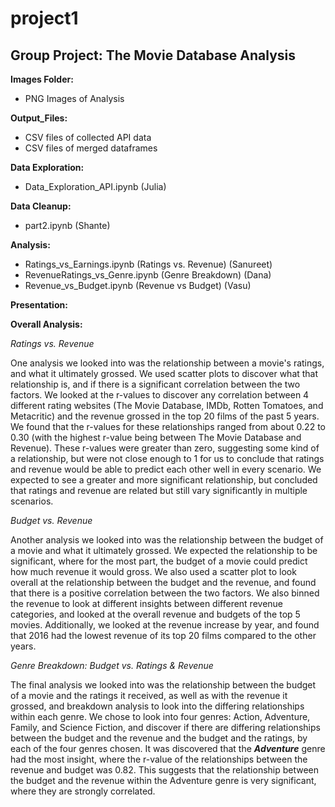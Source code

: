 # project1
## Group Project: The Movie Database Analysis

**Images Folder:** 
- PNG Images of Analysis

**Output_Files:**
- CSV files of collected API data
- CSV files of merged dataframes

**Data Exploration:**
- Data_Exploration_API.ipynb (Julia)

**Data Cleanup:**
- part2.ipynb (Shante)

**Analysis:** 
- Ratings_vs_Earnings.ipynb (Ratings vs. Revenue) (Sanureet)
- RevenueRatings_vs_Genre.ipynb (Genre Breakdown) (Dana)
- Revenue_vs_Budget.ipynb (Revenue vs Budget) (Vasu)

**Presentation:**

**Overall Analysis:**

*Ratings vs. Revenue*

One analysis we looked into was the relationship between a movie's ratings, and what it ultimately grossed. We used scatter plots to discover what that relationship is, and if there is a significant correlation between the two factors. We looked at the r-values to discover any correlation between 4 different rating websites (The Movie Database, IMDb, Rotten Tomatoes, and Metacritic) and the revenue grossed in the top 20 films of the past 5 years. We found that the r-values for these relationships ranged from about 0.22 to 0.30 (with the highest r-value being between The Movie Database and Revenue). These r-values were greater than zero, suggesting some kind of a relationship, but were not close enough to 1 for us to conclude that ratings and revenue would be able to predict each other well in every scenario. We expected to see a greater and more significant relationship, but concluded that ratings and revenue are related but still vary significantly in multiple scenarios. 

*Budget vs. Revenue*

Another analysis we looked into was the relationship between the budget of a movie and what it ultimately grossed. We expected the relationship to be significant, where for the most part, the budget of a movie could predict how much revenue it would gross. We also used a scatter plot to look overall at the relationship between the budget and the revenue, and found that there is a positive correlation between the two factors. We also binned the revenue to look at different insights between different revenue categories, and looked at the overall revenue and budgets of the top 5 movies. Additionally, we looked at the revenue increase by year, and found that 2016 had the lowest revenue of its top 20 films compared to the other years.


*Genre Breakdown: Budget vs. Ratings & Revenue*

The final analysis we looked into was the relationship between the budget of a movie and the ratings it received, as well as with the revenue it grossed, and breakdown analysis to look into the differing relationships within each genre. We chose to look into four genres: Action, Adventure, Family, and Science Fiction, and discover if there are differing relationships between the budget and the revenue and the budget and the ratings, by each of the four genres chosen. It was discovered that the ***Adventure*** genre had the most insight, where the r-value of the relationships between the revenue and budget was 0.82. This suggests that the relationship between the budget and the revenue within the Adventure genre is very significant, where they are strongly correlated. 

